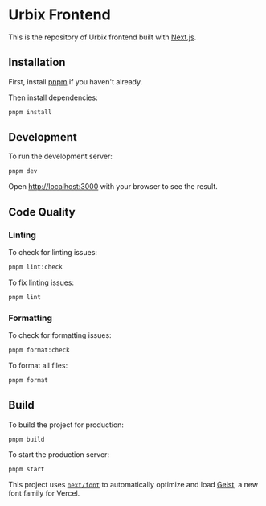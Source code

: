 # Urbix Frontend

This is the repository of Urbix frontend built with [Next.js](https://nextjs.org).

## Installation

First, install [pnpm](https://pnpm.io/installation) if you haven't already.

Then install dependencies:

```bash
pnpm install
```

## Development

To run the development server:

```bash
pnpm dev
```

Open [http://localhost:3000](http://localhost:3000) with your browser to see the result.

## Code Quality

### Linting

To check for linting issues:

```bash
pnpm lint:check
```

To fix linting issues:

```bash
pnpm lint
```

### Formatting

To check for formatting issues:

```bash
pnpm format:check
```

To format all files:

```bash
pnpm format
```

## Build

To build the project for production:

```bash
pnpm build
```

To start the production server:

```bash
pnpm start
```

This project uses [`next/font`](https://nextjs.org/docs/app/building-your-application/optimizing/fonts) to automatically optimize and load [Geist](https://vercel.com/font), a new font family for Vercel.
